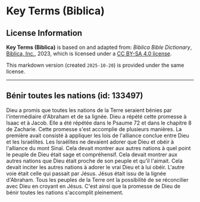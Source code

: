 # Key Terms (Biblica)

## License Information

**Key Terms (Biblica)** is based on and adapted from: _Biblica Bible Dictionary_, [Biblica, Inc.](https://www.biblica.com/), 2023, which is licensed under a [CC BY-SA 4.0 license](https://creativecommons.org/licenses/by-sa/4.0/legalcode.en).

This markdown version (created `2025-10-20`) is provided under the same license.



--------------------------------

## Bénir toutes les nations (id: 133497)

Dieu a promis que toutes les nations de la Terre seraient bénies par l'intermédiaire d'Abraham et de sa lignée. Dieu a répété cette promesse à Isaac et à Jacob. Elle a été répétée dans le Psaume 72 et dans le chapitre 8 de Zacharie. Cette promesse s'est accomplie de plusieurs manières. La première avait consisté à appliquer les lois de l'alliance conclue entre Dieu et les Israélites. Les Israélites ne devaient adorer que Dieu et obéir à l'alliance du mont Sinaï. Cela devait montrer aux autres nations à quel point le peuple de Dieu était sage et compréhensif. Cela devait montrer aux autres nations que Dieu était proche de son peuple et qu'il l'aimait. Cela devait inciter les autres nations à adorer le vrai Dieu et à lui obéir. L'autre voie était celle qui passait par Jésus. Jésus était issu de la lignée d'Abraham. Tous les peuples de la Terre ont la possibilité de se réconcilier avec Dieu en croyant en Jésus. C'est ainsi que la promesse de Dieu de bénir toutes les nations s'accomplit pleinement.


